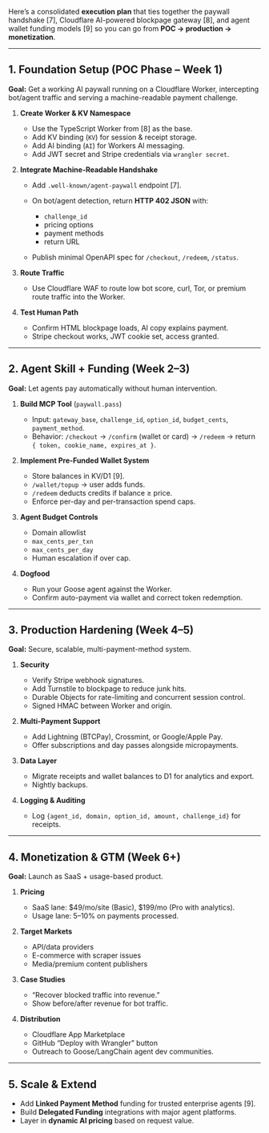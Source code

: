 Here’s a consolidated **execution plan** that ties together the paywall handshake \[7], Cloudflare AI-powered blockpage gateway \[8], and agent wallet funding models \[9] so you can go from **POC → production → monetization**.

---

## 1. Foundation Setup (POC Phase – Week 1)

**Goal:** Get a working AI paywall running on a Cloudflare Worker, intercepting bot/agent traffic and serving a machine-readable payment challenge.

1. **Create Worker & KV Namespace**

   * Use the TypeScript Worker from \[8] as the base.
   * Add KV binding (`KV`) for session & receipt storage.
   * Add AI binding (`AI`) for Workers AI messaging.
   * Add JWT secret and Stripe credentials via `wrangler secret`.

2. **Integrate Machine-Readable Handshake**

   * Add `.well-known/agent-paywall` endpoint \[7].
   * On bot/agent detection, return **HTTP 402 JSON** with:

     * `challenge_id`
     * pricing options
     * payment methods
     * return URL
   * Publish minimal OpenAPI spec for `/checkout`, `/redeem`, `/status`.

3. **Route Traffic**

   * Use Cloudflare WAF to route low bot score, curl, Tor, or premium route traffic into the Worker.

4. **Test Human Path**

   * Confirm HTML blockpage loads, AI copy explains payment.
   * Stripe checkout works, JWT cookie set, access granted.

---

## 2. Agent Skill + Funding (Week 2–3)

**Goal:** Let agents pay automatically without human intervention.

1. **Build MCP Tool** (`paywall.pass`)

   * Input: `gateway_base`, `challenge_id`, `option_id`, `budget_cents`, `payment_method`.
   * Behavior: `/checkout` → `/confirm` (wallet or card) → `/redeem` → return `{ token, cookie_name, expires_at }`.

2. **Implement Pre-Funded Wallet System**

   * Store balances in KV/D1 \[9].
   * `/wallet/topup` → user adds funds.
   * `/redeem` deducts credits if balance ≥ price.
   * Enforce per-day and per-transaction spend caps.

3. **Agent Budget Controls**

   * Domain allowlist
   * `max_cents_per_txn`
   * `max_cents_per_day`
   * Human escalation if over cap.

4. **Dogfood**

   * Run your Goose agent against the Worker.
   * Confirm auto-payment via wallet and correct token redemption.

---

## 3. Production Hardening (Week 4–5)

**Goal:** Secure, scalable, multi-payment-method system.

1. **Security**

   * Verify Stripe webhook signatures.
   * Add Turnstile to blockpage to reduce junk hits.
   * Durable Objects for rate-limiting and concurrent session control.
   * Signed HMAC between Worker and origin.

2. **Multi-Payment Support**

   * Add Lightning (BTCPay), Crossmint, or Google/Apple Pay.
   * Offer subscriptions and day passes alongside micropayments.

3. **Data Layer**

   * Migrate receipts and wallet balances to D1 for analytics and export.
   * Nightly backups.

4. **Logging & Auditing**

   * Log `{agent_id, domain, option_id, amount, challenge_id}` for receipts.

---

## 4. Monetization & GTM (Week 6+)

**Goal:** Launch as SaaS + usage-based product.

1. **Pricing**

   * SaaS lane: \$49/mo/site (Basic), \$199/mo (Pro with analytics).
   * Usage lane: 5–10% on payments processed.

2. **Target Markets**

   * API/data providers
   * E-commerce with scraper issues
   * Media/premium content publishers

3. **Case Studies**

   * “Recover blocked traffic into revenue.”
   * Show before/after revenue for bot traffic.

4. **Distribution**

   * Cloudflare App Marketplace
   * GitHub “Deploy with Wrangler” button
   * Outreach to Goose/LangChain agent dev communities.

---

## 5. Scale & Extend

* Add **Linked Payment Method** funding for trusted enterprise agents \[9].
* Build **Delegated Funding** integrations with major agent platforms.
* Layer in **dynamic AI pricing** based on request value.


